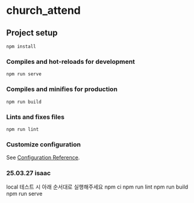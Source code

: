 # church_attend

## Project setup

```
npm install
```

### Compiles and hot-reloads for development

```
npm run serve
```

### Compiles and minifies for production

```
npm run build
```

### Lints and fixes files

```
npm run lint
```

### Customize configuration

See [Configuration Reference](https://cli.vuejs.org/config/).


### 25.03.27 isaac
local 테스트 시 아래 순서대로 실행해주세요
npm ci
npm run lint
npm run build
npm run serve
